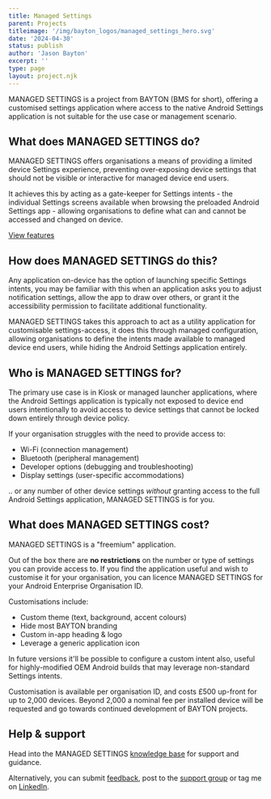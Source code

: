```yaml
---
title: Managed Settings
parent: Projects
titleimage: '/img/bayton_logos/managed_settings_hero.svg'
date: '2024-04-30'
status: publish
author: 'Jason Bayton'
excerpt: ''
type: page
layout: project.njk
---
```


MANAGED SETTINGS is a project from BAYTON (BMS for short), offering a customised settings application where access to the native Android Settings application is not suitable for the use case or management scenario.

## What does MANAGED SETTINGS do?

MANAGED SETTINGS offers organisations a means of providing a limited device Settings experience, preventing over-exposing device settings that should not be visible or interactive for managed device end users.

It achieves this by acting as a gate-keeper for Settings intents - the individual Settings screens available when browsing the preloaded Android Settings app - allowing organisations to define what can and cannot be accessed and changed on device.

<a class="button" href="support/supported-configurations">View features</a>

## How does MANAGED SETTINGS do this?

Any application on-device has the option of launching specific Settings intents, you may be familiar with this when an application asks you to adjust notification settings, allow the app to draw over others, or grant it the accessibility permission to facilitate additional functionality. 

MANAGED SETTINGS takes this approach to act as a utility application for customisable settings-access, it does this through managed configuration, allowing organisations to define the intents made available to managed device end users, while hiding the Android Settings application entirely.

## Who is MANAGED SETTINGS for?

The primary use case is in Kiosk or managed launcher applications, where the Android Settings application is typically not exposed to device end users intentionally to avoid access to device settings that cannot be locked down entirely through device policy.

If your organisation struggles with the need to provide access to: 

- Wi-Fi (connection management)
- Bluetooth (peripheral management)
- Developer options (debugging and troubleshooting)
- Display settings (user-specific accommodations)

.. or any number of other device settings _without_ granting access to the full Android Settings application, MANAGED SETTINGS is for you.

## What does MANAGED SETTINGS cost?

MANAGED SETTINGS is a "freemium" application. 

Out of the box there are **no restrictions** on the number or type of settings you can provide access to. If you find the application useful and wish to customise it for your organisation, you can licence MANAGED SETTINGS for your Android Enterprise Organisation ID. 

Customisations include:

- Custom theme (text, background, accent colours)
- Hide most BAYTON branding
- Custom in-app heading & logo
- Leverage a generic application icon

In future versions it'll be possible to configure a custom intent also, useful for highly-modified OEM Android builds that may leverage non-standard Settings intents.

Customisation is available per organisation ID, and costs £500 up-front for up to 2,000 devices. Beyond 2,000 a nominal fee per installed device will be requested and go towards continued development of BAYTON projects.  

## Help & support

Head into the MANAGED SETTINGS [knowledge base](/projects/managed-settings/support) for support and guidance.

Alternatively, you can submit [feedback](https://docs.google.com/forms/d/e/1FAIpQLSdYQrOPM0dKwCmcSjfxgoK2rQvhQXXyw2pk9nMqYBn0F2IhRw/viewform?usp=sf_link), post to the [support group](https://groups.google.com/a/bayton.org/g/project-support) or tag me on [LinkedIn](https://linkedin.com/in/jasonbayton). 
